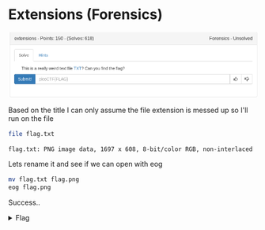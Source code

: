 # Extensions (Forensics)

![title](images/title.png)

Based on the title I can only assume the file extension is messed up so I'll run
on the file

```bash
file flag.txt
```
```
flag.txt: PNG image data, 1697 x 608, 8-bit/color RGB, non-interlaced
```

Lets rename it and see if we can open with eog

```bash
mv flag.txt flag.png
eog flag.png
```

Success..

<details>
	<summary>Flag</summary>

picoCTF{now_you_know_about_extensions}
</details>